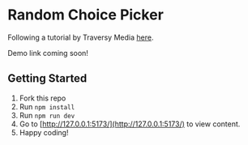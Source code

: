 # Random Choice Picker

Following a tutorial by Traversy Media [here](https://www.youtube.com/watch?v=JkeyKeK3V24).

Demo link coming soon!

## Getting Started

1. Fork this repo
2. Run `npm install`
3. Run `npm run dev`
4. Go to [http://127.0.0.1:5173/](http://127.0.0.1:5173/) to view content.
5. Happy coding!
